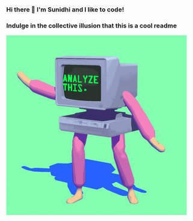 ### Hi there 👋 I'm Sunidhi and I like to code!
### Indulge in the collective illusion that this is a cool readme
![alt text](images\giphy.gif)
